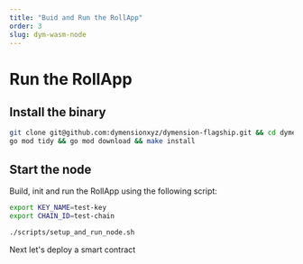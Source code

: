 ```yaml
---
title: "Buid and Run the RollApp"
order: 3
slug: dym-wasm-node
---
```


# Run the RollApp

## Install the binary

```sh
git clone git@github.com:dymensionxyz/dymension-flagship.git && cd dymension-flagship
go mod tidy && go mod download && make install
```

## Start the node

Build, init and run the RollApp using the following script:

```sh
export KEY_NAME=test-key
export CHAIN_ID=test-chain

./scripts/setup_and_run_node.sh
```

Next let's deploy a smart contract
